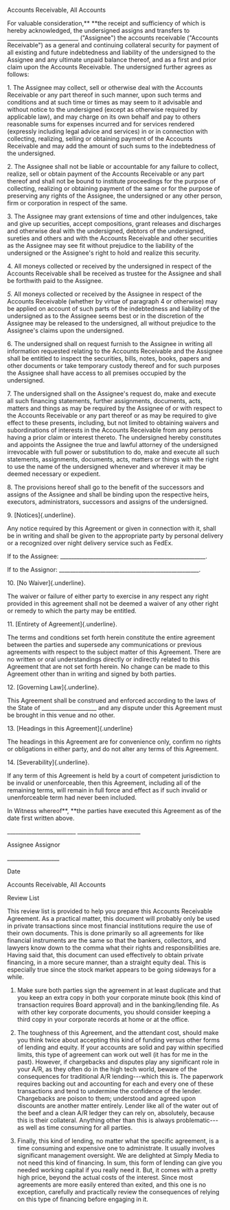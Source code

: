 Accounts Receivable, All Accounts

For valuable consideration,** **the receipt and sufficiency of which is
hereby acknowledged, the undersigned assigns and transfers to
\_\_\_\_\_\_\_\_\_\_\_\_\_\_\_\_\_\_\_\_\_\_\_\_\_\_ ("Assignee") the
accounts receivable (\"Accounts Receivable\") as a general and
continuing collateral security for payment of all existing and future
indebtedness and liability of the undersigned to the Assignee and any
ultimate unpaid balance thereof, and as a first and prior claim upon the
Accounts Receivable. The undersigned further agrees as follows:

1\. The Assignee may collect, sell or otherwise deal with the Accounts
Receivable or any part thereof in such manner, upon such terms and
conditions and at such time or times as may seem to it advisable and
without notice to the undersigned (except as otherwise required by
applicable law), and may charge on its own behalf and pay to others
reasonable sums for expenses incurred and for services rendered
(expressly including legal advice and services) in or in connection with
collecting, realizing, selling or obtaining payment of the Accounts
Receivable and may add the amount of such sums to the indebtedness of
the undersigned.

2\. The Assignee shall not be liable or accountable for any failure to
collect, realize, sell or obtain payment of the Accounts Receivable or
any part thereof and shall not be bound to institute proceedings for the
purpose of collecting, realizing or obtaining payment of the same or for
the purpose of preserving any rights of the Assignee, the undersigned or
any other person, firm or corporation in respect of the same.

3\. The Assignee may grant extensions of time and other indulgences,
take and give up securities, accept compositions, grant releases and
discharges and otherwise deal with the undersigned, debtors of the
undersigned, sureties and others and with the Accounts Receivable and
other securities as the Assignee may see fit without prejudice to the
liability of the undersigned or the Assignee\'s right to hold and
realize this security.

4\. All moneys collected or received by the undersigned in respect of
the Accounts Receivable shall be received as trustee for the Assignee
and shall be forthwith paid to the Assignee.

*5.* All moneys collected or received by the Assignee in respect of the
Accounts Receivable (whether by virtue of paragraph 4 or otherwise) may
be applied on account of such parts of the indebtedness and liability of
the undersigned as to the Assignee seems best or in the discretion of
the Assignee may be released to the undersigned, all without prejudice
to the Assignee\'s claims upon the undersigned.

6\. The undersigned shall on request furnish to the Assignee in writing
all information requested relating to the Accounts Receivable and the
Assignee shall be entitled to inspect the securities, bills, notes,
books, papers and other documents or take temporary custody thereof and
for such purposes the Assignee shall have access to all premises
occupied by the undersigned.

7\. The undersigned shall on the Assignee\'s request do, make and
execute all such financing statements, further assignments, documents,
acts, matters and things as may be required by the Assignee of or with
respect to the Accounts Receivable or any part thereof or as may be
required to give effect to these presents, including, but not limited to
obtaining waivers and subordinations of interests in the Accounts
Receivable from any persons having a prior claim or interest thereto.
The undersigned hereby constitutes and appoints the Assignee the true
and lawful attorney of the undersigned irrevocable with full power or
substitution to do, make and execute all such statements, assignments,
documents, acts, matters or things with the right to use the name of the
undersigned whenever and wherever it may be deemed necessary or
expedient.

8\. The provisions hereof shall go to the benefit of the successors and
assigns of the Assignee and shall be binding upon the respective heirs,
executors, administrators, successors and assigns of the undersigned.

9\. [Notices]{.underline}.

Any notice required by this Agreement or given in connection with it,
shall be in writing and shall be given to the appropriate party by
personal delivery or a recognized over night delivery service such as
FedEx.

If to the Assignee:
\_\_\_\_\_\_\_\_\_\_\_\_\_\_\_\_\_\_\_\_\_\_\_\_\_\_\_\_\_\_\_\_\_\_\_\_\_\_\_\_\_\_\_\_\_\_\_\_\_\_\_\_\_.

If to the Assignor:
\_\_\_\_\_\_\_\_\_\_\_\_\_\_\_\_\_\_\_\_\_\_\_\_\_\_\_\_\_\_\_\_\_\_\_\_\_\_\_\_\_\_\_\_\_\_\_\_\_\_\_.

10\. [No Waiver]{.underline}.

The waiver or failure of either party to exercise in any respect any
right provided in this agreement shall not be deemed a waiver of any
other right or remedy to which the party may be entitled.

11\. [Entirety of Agreement]{.underline}.

The terms and conditions set forth herein constitute the entire
agreement between the parties and supersede any communications or
previous agreements with respect to the subject matter of this
Agreement. There are no written or oral understandings directly or
indirectly related to this Agreement that are not set forth herein. No
change can be made to this Agreement other than in writing and signed by
both parties.

12\. [Governing Law]{.underline}.

This Agreement shall be construed and enforced according to the laws of
the State of \_\_\_\_\_\_\_\_\_\_\_\_\_\_\_\_\_\_\_\_ and any dispute
under this Agreement must be brought in this venue and no other.

13\. [Headings in this Agreement]{.underline}

The headings in this Agreement are for convenience only, confirm no
rights or obligations in either party, and do not alter any terms of
this Agreement.

14\. [Severability]{.underline}.

If any term of this Agreement is held by a court of competent
jurisdiction to be invalid or unenforceable, then this Agreement,
including all of the remaining terms, will remain in full force and
effect as if such invalid or unenforceable term had never been included.

In Witness whereof**, **the parties have executed this Agreement as of
the date first written above.

\_\_\_\_\_\_\_\_\_\_\_\_\_\_\_\_\_\_\_\_\_\_\_\_\_
\_\_\_\_\_\_\_\_\_\_\_\_\_\_\_\_\_\_\_\_\_\_\_

Assignee Assignor

\_\_\_\_\_\_\_\_\_\_\_\_\_\_\_\_\_\_\_

Date

Accounts Receivable, All Accounts

Review List

This review list is provided to help you prepare this Accounts
Receivable Agreement. As a practical matter, this document will probably
only be used in private transactions since most financial institutions
require the use of their own documents. This is done primarily so all
agreements for like financial instruments are the same so that the
bankers, collectors, and lawyers know down to the comma what their
rights and responsibilities are. Having said that, this document can
used effectively to obtain private financing, in a more secure manner,
than a straight equity deal. This is especially true since the stock
market appears to be going sideways for a while.

1.  Make sure both parties sign the agreement in at least duplicate and
    that you keep an extra copy in both your corporate minute book (this
    kind of transaction requires Board approval) and in the
    banking/lending file. As with other key corporate documents, you
    should consider keeping a third copy in your corporate records at
    home or at the office.

2.  The toughness of this Agreement, and the attendant cost, should make
    you think twice about accepting this kind of funding versus other
    forms of lending and equity. If your accounts are solid and pay
    within specified limits, this type of agreement can work out well
    (it has for me in the past). However, if chargebacks and disputes
    play any significant role in your A/R, as they often do in the high
    tech world, beware of the consequences for traditional A/R
    lending---which this is. The paperwork requires backing out and
    accounting for each and every one of these transactions and tend to
    undermine the confidence of the lender. Chargebacks are poison to
    them; understood and agreed upon discounts are another matter
    entirely. Lender like all of the water out of the beef and a clean
    A/R ledger they can rely on, absolutely, because this is their
    collateral. Anything other than this is always problematic---as well
    as time consuming for all parties.

3.  Finally, this kind of lending, no matter what the specific
    agreement, is a time consuming and expensive one to administrate. It
    usually involves significant management oversight. We are delighted
    at Simply Media to not need this kind of financing. In sum, this
    form of lending can give you needed working capital if you really
    need it. But, it comes with a pretty high price, beyond the actual
    costs of the interest. Since most agreements are more easily entered
    than exited, and this one is no exception, carefully and practically
    review the consequences of relying on this type of financing before
    engaging in it.
